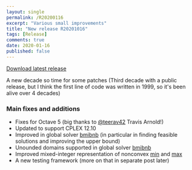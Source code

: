 ```yaml
---
layout: single
permalink: /R20200116
excerpt: "Various small improvements"
title: "New release R20201016"
tags: [Release]
comments: true
date: 2020-01-16
published: false
---
```


[Download latest release](/download)

A new decade so time for some patches (Third decade with a public release, but I think the first line of code was written in 1999, so it's been alive over 4 decades)

### Main fixes and additions

* Fixes for Octave 5 (big thanks to [@teerav42](https://github.com/teerav42) Travis Arnold!)
* Updated to support CPLEX 12.10
* Improved in global solver [bmibnb](/solver/bmibnb/) (in particular in finding feasible solutions and improving the upper bound)
* Unounded domains supported in global solver [bmibnb](/solver/bmibnb/)
* Improved mixed-integer representation of nonconvex [min](command/min) and  [max](/command/max)
* A new testing framework (more on that in separate post later)












